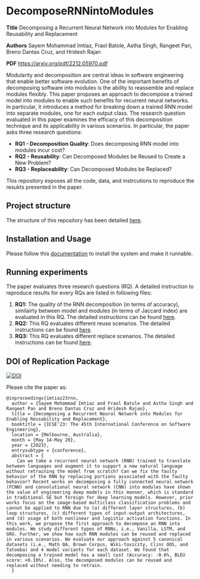 # DecomposeRNNintoModules
**Title** Decomposing a Recurrent Neural Network into Modules for Enabling Reusability and Replacement

**Authors** Sayem Mohammad Imtiaz, Fraol Batole, Astha Singh, Rangeet Pan, Breno Dantas Cruz, and Hridesh Rajan

**PDF** https://arxiv.org/pdf/2212.05970.pdf

Modularity and decomposition are central ideas in software engineering that enable better software evolution. One of the important benefits of decomposing software into modules is the ability to reassemble and replace modules flexibly. This paper proposes an approach to decompose a trained model into modules to enable such benefits for recurrent neural networks. In particular, it introduces a method for breaking down a trained RNN model into separate modules, one for each output class. The research question evaluated in this paper examines the efficacy of this decomposition technique and its applicability in various scenarios. In particular, the paper asks three research questions: 
- **RQ1 - Decomposition Quality**: Does decomposing RNN model into modules incur cost?
- **RQ2 - Reusability**: Can Decomposed Modules be Reused to Create a New Problem?
- **RQ3 - Replaceability**: Can Decomposed Modules be Replaced?




This repository exposes all the code, data, and instrcutions to reproduce the resukts presented in the paper.

## Project structure
The structure of this repository has been detailed [here](/tutorial/structure.md).

## Installation and Usage

Please follow this [documentation](/INSTALL.md) to install the system and make it runnable.


## Running experiments
The paper evaluates three research questions (RQ). A detailed instruction to reproduce results for every RQs are listed in following files:
1. **RQ1:** The quality of the RNN decomposition (in terms of accuracy), similairty between model and modules (in terms of Jaccard index) are evaluated in this RQ. The detailed instructions can be found [here](/tutorial/evaluate_rq1.md). 
2. **RQ2:** This RQ evaluates different reuse scenarios. The detailed instructions can be found [here](/tutorial/evaluate_rq2.md). 
3. **RQ3:** This RQ evaluates different replace scenarios. The detailed instructions can be found [here](/tutorial/evaluate_rq3.md). 

## DOI of Replication Package

[![DOI](https://zenodo.org/badge/DOI/10.5281/zenodo.7578832.svg)](https://doi.org/10.5281/zenodo.7578832)

Please cite the paper as:

```
@inproceedings{imtiaz23rnn,
  author = {Sayem Mohammad Imtiaz and Fraol Batole and Astha Singh and Rangeet Pan and Breno Dantas Cruz and Hridesh Rajan},
  title = {Decomposing a Recurrent Neural Network into Modules for Enabling Reusability and Replacement},
  booktitle = {ICSE'23: The 45th International Conference on Software Engineering},
  location = {Melbourne, Australia},
  month = {May 14-May 20},
  year = {2023},
  entrysubtype = {conference},
  abstract = {
    Can we take a recurrent neural network (RNN) trained to translate between languages and augment it to support a new natural language without retraining the model from scratch? Can we fix the faulty behavior of the RNN by replacing portions associated with the faulty behavior? Recent works on decomposing a fully connected neural network (FCNN) and convolutional neural network (CNN) into modules have shown the value of engineering deep models in this manner, which is standard in traditional SE but foreign for deep learning models. However, prior works focus on the image-based multiclass classification problems and cannot be applied to RNN due to (a) different layer structures, (b) loop structures, (c) different types of input-output architectures, and (d) usage of both nonlinear and logistic activation functions. In this work, we propose the first approach to decompose an RNN into modules. We study different types of RNNs, i.e., Vanilla, LSTM, and GRU. Further, we show how such RNN modules can be reused and replaced in various scenarios. We evaluate our approach against 5 canonical datasets (i.e., Math QA, Brown Corpus, Wiki-toxicity, Clinc OOS, and Tatoeba) and 4 model variants for each dataset. We found that decomposing a trained model has a small cost (Accuracy: -0.6%, BLEU score: +0.10%). Also, the decomposed modules can be reused and replaced without needing to retrain.
  }
```

